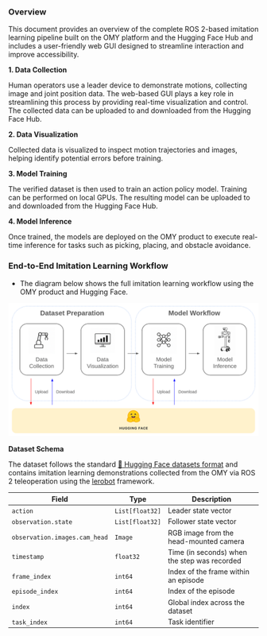 ### Overview
This document provides an overview of the complete ROS 2-based imitation learning pipeline built on the OMY platform and the Hugging Face Hub and includes a user-friendly web GUI designed to streamline interaction and improve accessibility.  

**1. Data Collection**

Human operators use a leader device to demonstrate motions, collecting image and joint position data. The web-based GUI plays a key role in streamlining this process by providing real-time visualization and control. The collected data can be uploaded to and downloaded from the Hugging Face Hub.  

**2. Data Visualization**

Collected data is visualized to inspect motion trajectories and images, helping identify potential errors before training.  

**3. Model Training**

The verified dataset is then used to train an action policy model. Training can be performed on local GPUs. The resulting model can be uploaded to and downloaded from the Hugging Face Hub.  

**4. Model Inference**

Once trained, the models are deployed on the OMY product to execute real-time inference for tasks such as picking, placing, and obstacle avoidance.  

### End-to-End Imitation Learning Workflow

- The diagram below shows the full imitation learning workflow using the OMY product and Hugging Face.  

<img src="/assets/images/platform/omy/end_to_end_imitation_learning_workflow.png" width="700"/>

**Dataset Schema**

The dataset follows the standard [🤗 Hugging Face datasets format](https://huggingface.co/docs/datasets/index) and contains imitation learning demonstrations collected from the OMY via ROS 2 teleoperation using the [lerobot](https://github.com/huggingface/lerobot) framework.  

| Field              | Type            | Description          |
|--------------------|-----------------|----------------------|
| `action`           | `List[float32]` | Leader state vector  |
| `observation.state`| `List[float32]` | Follower state vector |
| `observation.images.cam_head`        | `Image`   | RGB image from the head-mounted camera |
| `timestamp`                          | `float32` | Time (in seconds) when the step was recorded |
| `frame_index`                        | `int64`   | Index of the frame within an episode |
| `episode_index`                      | `int64`   | Index of the episode |
| `index`                              | `int64`   | Global index across the dataset |
| `task_index`                         | `int64`   | Task identifier |

